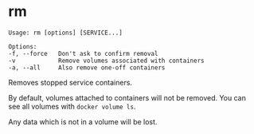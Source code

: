 <!--[metadata]>
+++
title = "rm"
description = "Removes stopped service containers."
keywords = ["fig, composition, compose, docker, orchestration, cli,  rm"]
[menu.main]
identifier="rm.compose"
parent = "smn_compose_cli"
+++
<![end-metadata]-->

# rm

```
Usage: rm [options] [SERVICE...]

Options:
-f, --force   Don't ask to confirm removal
-v            Remove volumes associated with containers
-a, --all     Also remove one-off containers
```

Removes stopped service containers.

By default, volumes attached to containers will not be removed. You can see all
volumes with `docker volume ls`.

Any data which is not in a volume will be lost.

